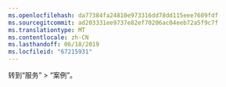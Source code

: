 ```yaml
---
ms.openlocfilehash: da77384fa24810e973316dd78dd115eee7609fdf
ms.sourcegitcommit: ad203331ee9737e82ef70206ac04eeb72a5f9c7f
ms.translationtype: MT
ms.contentlocale: zh-CN
ms.lasthandoff: 06/18/2019
ms.locfileid: "67215931"
---
```

转到“服务” > “案例”。